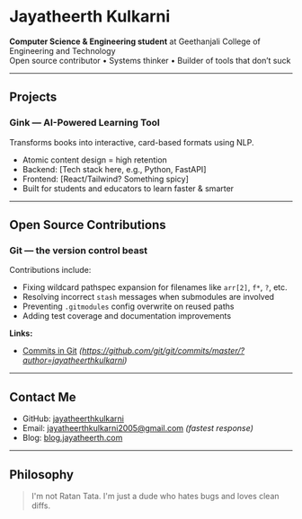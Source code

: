 # Jayatheerth Kulkarni

**Computer Science & Engineering student** at Geethanjali College of Engineering and Technology  
Open source contributor • Systems thinker • Builder of tools that don’t suck

---

##  Projects

###  Gink — AI-Powered Learning Tool
Transforms books into interactive, card-based formats using NLP.

- Atomic content design = high retention
- Backend: [Tech stack here, e.g., Python, FastAPI]
- Frontend: [React/Tailwind? Something spicy]
- Built for students and educators to learn faster & smarter

---

##  Open Source Contributions

### Git — the version control beast
Contributions include:

-  Fixing wildcard pathspec expansion for filenames like `arr[2]`, `f*`, `?`, etc.
-  Resolving incorrect `stash` messages when submodules are involved
-  Preventing `.gitmodules` config overwrite on reused paths
-  Adding test coverage and documentation improvements

**Links:**

- [Commits in Git](#) *(https://github.com/git/git/commits/master/?author=jayatheerthkulkarni)*

---

## Contact Me

- GitHub: [jayatheerthkulkarni](https://github.com/jayatheerthkulkarni)
- Email: jayatheerthkulkarni2005@gmail.com *(fastest response)*
- Blog: [blog.jayatheerth.com](https://blog.jayatheerth.com)

---

## Philosophy

> I'm not Ratan Tata. I'm just a dude who hates bugs and loves clean diffs.
